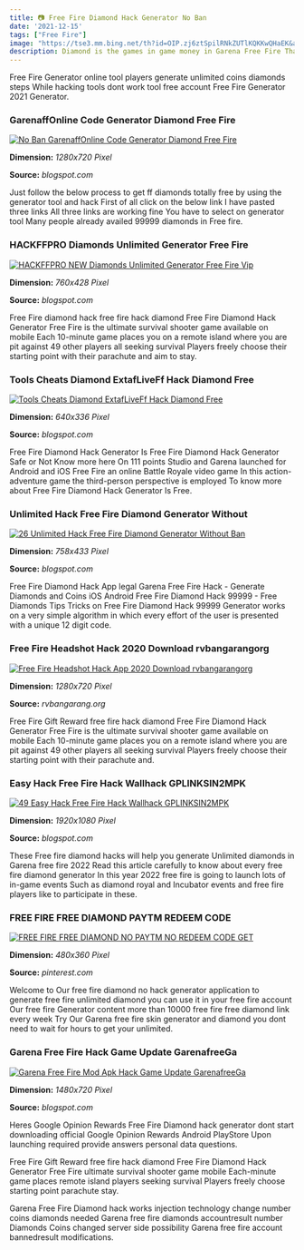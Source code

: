 ```yaml
---
title: 📷 Free Fire Diamond Hack Generator No Ban
date: '2021-12-15'
tags: ["Free Fire"]
image: "https://tse3.mm.bing.net/th?id=OIP.zj6ztSpilRNkZUTlKQKKwQHaEK&amp;pid=15.1"
description: Diamond is the games in game money in Garena Free Fire That may be used to buy all of the games purchased stuff including as characters emotes bundles pets a
---
```




Free Fire Generator online tool players generate unlimited coins diamonds steps While hacking tools dont work tool free account Free Fire Generator 2021 Generator.



###  GarenaffOnline Code Generator Diamond Free Fire 

[![No Ban GarenaffOnline Code Generator Diamond Free Fire ](https://connect-prd-cdn.unity.com/20190829/p/images/d841e32b-1e9b-4a40-bb40-ed7c8d7d5661_free_fire.jpg)](https://connect-prd-cdn.unity.com/20190829/p/images/d841e32b-1e9b-4a40-bb40-ed7c8d7d5661_free_fire.jpg)


**Dimension:** _1280x720 Pixel_ 

**Source:** _blogspot.com_ 


Just follow the below process to get ff diamonds totally free by using the generator tool and hack First of all click on the below link I have pasted three links All three links are working fine You have to select on generator tool Many people already availed 99999 diamonds in Free fire.


### HACKFFPRO Diamonds Unlimited Generator Free Fire 

[![HACKFFPRO NEW Diamonds Unlimited Generator Free Fire Vip ](https://i0.wp.com/pubgmobileupdate.com/wp-content/uploads/2019/06/Free-Fire-Hack.jpg?resize=760%2C428)](https://i0.wp.com/pubgmobileupdate.com/wp-content/uploads/2019/06/Free-Fire-Hack.jpg?resize=760%2C428)


**Dimension:** _760x428 Pixel_ 

**Source:** _blogspot.com_ 


Free Fire diamond hack free fire hack diamond Free Fire Diamond Hack Generator Free Fire is the ultimate survival shooter game available on mobile Each 10-minute game places you on a remote island where you are pit against 49 other players all seeking survival Players freely choose their starting point with their parachute and aim to stay.


### Tools Cheats Diamond ExtafLiveFf Hack Diamond Free 

[![Tools Cheats Diamond ExtafLiveFf Hack Diamond Free ](https://1.bp.blogspot.com/-ETdhDB4JZss/XG0BGXMdh3I/AAAAAAAAAf0/9KpSSotGKowSv5ulKP9Ti70fF47XsiriwCLcBGAs/w1200-h630-p-k-no-nu/Hack-Generator-Online.jpg)](https://1.bp.blogspot.com/-ETdhDB4JZss/XG0BGXMdh3I/AAAAAAAAAf0/9KpSSotGKowSv5ulKP9Ti70fF47XsiriwCLcBGAs/w1200-h630-p-k-no-nu/Hack-Generator-Online.jpg)


**Dimension:** _640x336 Pixel_ 

**Source:** _blogspot.com_ 


Free Fire Diamond Hack Generator Is Free Fire Diamond Hack Generator Safe or Not Know more here On 111 points Studio and Garena launched for Android and iOS Free Fire an online Battle Royale video game In this action-adventure game the third-person perspective is employed To know more about Free Fire Diamond Hack Generator Is Free.


### Unlimited Hack Free Fire Diamond Generator Without 

[![26 Unlimited Hack Free Fire Diamond Generator Without Ban ](https://tapvity.com/wp-content/uploads/2021/01/free-fire-cover.jpeg)](https://tapvity.com/wp-content/uploads/2021/01/free-fire-cover.jpeg)


**Dimension:** _758x433 Pixel_ 

**Source:** _blogspot.com_ 


Free Fire Diamond Hack App legal Garena Free Fire Hack - Generate Diamonds and Coins iOS Android Free Fire Diamond Hack 99999 - Free Diamonds Tips Tricks on Free Fire Diamond Hack 99999 Generator works on a very simple algorithm in which every effort of the user is presented with a unique 12 digit code.


### Free Fire Headshot Hack 2020 Download rvbangarangorg

[![Free Fire Headshot Hack App 2020 Download  rvbangarangorg](https://i0.wp.com/i.pinimg.com/originals/84/0b/a0/840ba0606a331b10bfc4af1776d81c8c.jpg?w=150&amp;resize=150)](https://i0.wp.com/i.pinimg.com/originals/84/0b/a0/840ba0606a331b10bfc4af1776d81c8c.jpg?w=150&amp;resize=150)


**Dimension:** _1280x720 Pixel_ 

**Source:** _rvbangarang.org_ 


Free Fire Gift Reward free fire hack diamond Free Fire Diamond Hack Generator Free Fire is the ultimate survival shooter game available on mobile Each 10-minute game places you on a remote island where you are pit against 49 other players all seeking survival Players freely choose their starting point with their parachute and.


### Easy Hack Free Fire Hack Wallhack GPLINKSIN2MPK 

[![49 Easy Hack Free Fire Hack Wallhack GPLINKSIN2MPK ](https://mumtajblogs.com/wp-content/uploads/2021/03/PicsArt_03-17-01.24.33-min.jpg)](https://mumtajblogs.com/wp-content/uploads/2021/03/PicsArt_03-17-01.24.33-min.jpg)


**Dimension:** _1920x1080 Pixel_ 

**Source:** _blogspot.com_ 


These Free fire diamond hacks will help you generate Unlimited diamonds in Garena free fire 2022 Read this article carefully to know about every free fire diamond generator In this year 2022 free fire is going to launch lots of in-game events Such as diamond royal and Incubator events and free fire players like to participate in these.


### FREE FIRE FREE DIAMOND PAYTM REDEEM CODE 

[![FREE FIRE FREE DIAMOND NO PAYTM NO REDEEM CODE  GET ](https://i.pinimg.com/736x/ed/fc/a5/edfca58ed62f6b176c8a9c265aad7c96.jpg)](https://i.pinimg.com/736x/ed/fc/a5/edfca58ed62f6b176c8a9c265aad7c96.jpg)


**Dimension:** _480x360 Pixel_ 

**Source:** _pinterest.com_ 


Welcome to Our free fire diamond no hack generator application to generate free fire unlimited diamond you can use it in your free fire account Our free fire Generator content more than 10000 free fire free diamond link every week Try Our Garena free fire skin generator and diamond you dont need to wait for hours to get your unlimited.


### Garena Free Fire Hack Game Update GarenafreeGa 

[![Garena Free Fire Mod Apk Hack Game Update  GarenafreeGa ](https://lh5.googleusercontent.com/proxy/lhoG6eWOeDG75f4xnPjz4AcvWMrZI6NBz2qllZTA_5QwrfBYOvDSFtqEL6FBwWk2fS7oWBd3owv-n8oQdkXKMb3RccyugA_3Qf23-1Qvmw-Ns1sPGMLgCFZucrLNWXgVmpD-CRwA=s0-d)](https://lh5.googleusercontent.com/proxy/lhoG6eWOeDG75f4xnPjz4AcvWMrZI6NBz2qllZTA_5QwrfBYOvDSFtqEL6FBwWk2fS7oWBd3owv-n8oQdkXKMb3RccyugA_3Qf23-1Qvmw-Ns1sPGMLgCFZucrLNWXgVmpD-CRwA=s0-d)


**Dimension:** _1480x720 Pixel_ 

**Source:** _blogspot.com_ 



Heres Google Opinion Rewards Free Fire Diamond hack generator dont start downloading official Google Opinion Rewards Android PlayStore Upon launching required provide answers personal data questions.


Free Fire Gift Reward free fire hack diamond Free Fire Diamond Hack Generator Free Fire ultimate survival shooter game mobile Each-minute game places remote island players seeking survival Players freely choose starting point parachute stay.


Garena Free Fire Diamond hack works injection technology change number coins diamonds needed Garena free fire diamonds accountresult number Diamonds Coins changed server side possibility Garena free fire account bannedresult modifications.




